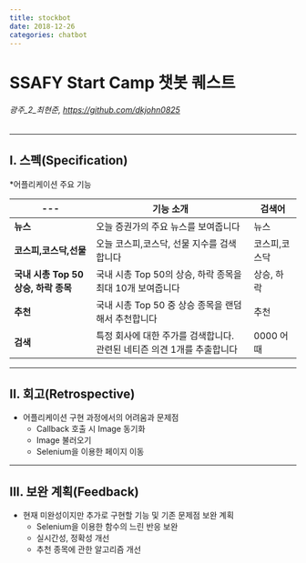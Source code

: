 ```yaml
---
title: stockbot
date: 2018-12-26
categories: chatbot
---
```

# SSAFY Start Camp 챗봇 퀘스트
###### 광주_2_최현준, https://github.com/dkjohn0825
---
## I. 스펙(Specification)
*어플리케이션 주요 기능

---|기능 소개|검색어
---|---|---
**뉴스**|오늘 증권가의 주요 뉴스를 보여줍니다|뉴스
**코스피,코스닥,선물**|오늘 코스피,코스닥, 선물 지수를 검색합니다|코스피,코스닥
**국내 시총 Top 50 상승, 하락 종목**|국내 시총 Top 50의 상승, 하락 종목을 최대 10개 보여줍니다|상승, 하락
**추천**|국내 시총 Top 50 중 상승 종목을 랜덤해서 추천합니다|추천
**검색**|특정 회사에 대한 주가를 검색합니다. 관련된 네티즌 의견 1개를 추출합니다|0000 어때

   
---
## II. 회고(Retrospective)
* 어플리케이션 구현 과정에서의 어려움과 문제점
  - Callback 호출 시 Image 동기화
  - Image 불러오기
  - Selenium을 이용한 페이지 이동
---
## III. 보완 계획(Feedback)
* 현재 미완성이지만 추가로 구현할 기능 및 기존 문제점 보완 계획
  - Selenium을 이용한 함수의 느린 반응 보완
  - 실시간성, 정확성 개선
  - 추천 종목에 관한 알고리즘 개선
  
